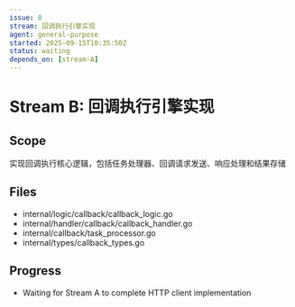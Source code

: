 ```yaml
---
issue: 8
stream: 回调执行引擎实现
agent: general-purpose
started: 2025-09-15T10:35:50Z
status: waiting
depends_on: [stream-A]
---
```


# Stream B: 回调执行引擎实现

## Scope
实现回调执行核心逻辑，包括任务处理器、回调请求发送、响应处理和结果存储

## Files
- internal/logic/callback/callback_logic.go
- internal/handler/callback/callback_handler.go
- internal/callback/task_processor.go
- internal/types/callback_types.go

## Progress
- Waiting for Stream A to complete HTTP client implementation